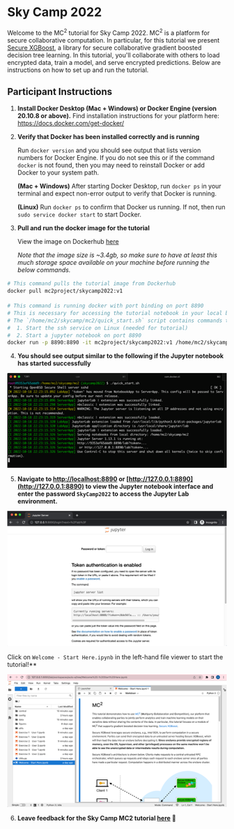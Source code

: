 # Sky Camp 2022

Welcome to the MC<sup>2</sup> tutorial for Sky Camp 2022. MC<sup>2</sup> is a platform for secure collaborative computation. In particular, for this tutorial we present [Secure XGBoost](https://github.com/mc2-project/secure-xgboost), a library for secure collaborative gradient boosted decision tree learning. In this tutorial, you'll collaborate with others to load encrypted data, train a model, and serve encrypted predictions. Below are instructions on how to set up and run the tutorial.

## Participant Instructions

1. **Install Docker Desktop (Mac + Windows) or Docker Engine (version 20.10.8 or above).** Find installation instructions for your platform here: https://docs.docker.com/get-docker/

1. **Verify that Docker has been installed correctly and is running**
    
    Run `docker version` and you should see output that lists version numbers for Docker Engine. If you do not see this or if the command `docker` is not found, then you may need to reinstall Docker or add Docker to your system path.
    
    **(Mac + Windows)** After starting Docker Desktop, run `docker ps` in your terminal and expect non-error output to verify that Docker is running.
    
    **(Linux)** Run `docker ps` to confirm that Docker us running. If not, then run `sudo service docker start` to start Docker.


1. **Pull and run the docker image for the tutorial**
    
    View the image on Dockerhub [here](https://hub.docker.com/repository/docker/mc2project/skycamp2022/general)
    
    *Note that the image size is ~3.4gb, so make sure to have at least this much storage space available on your machine before running the below commands.*
    

```bash
# This command pulls the tutorial image from Dockerhub
docker pull mc2project/skycamp2022:v1

# This command is running docker with port binding on port 8890
# This is necessary for accessing the tutorial notebook in your local browser
# The `/home/mc2/skycamp/mc2/quick_start.sh` script contains commands to:
#  1. Start the ssh service on Linux (needed for tutorial)
#  2. Start a jupyter notebook on port 8890
docker run -p 8890:8890 -it mc2project/skycamp2022:v1 /home/mc2/skycamp/mc2/quick_start.sh
```

4. **You should see output similar to the following if the Jupyter notebook has started successfully**

![terminal](./assets/terminal.png)

5. **Navigate to [http://localhost:8890](http://localhost:8890) or [http://127.0.0.1:8890](http://127.0.0.1:8890) to view the Jupyter notebook interface and enter the password `SkyCamp2022` to access the Jupyter Lab environment.**

![jupyter](./assets/jupyter_token.png)

Click on `Welcome - Start Here.ipynb` in the left-hand file viewer to start the tutorial!**

![jupyter](./assets/jupyter_lab.png)

6. **Leave feedback for the Sky Camp MC2 tutorial [here](https://forms.gle/mRZNqMHa9Xgcrg9F6) 🙏**
